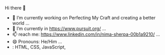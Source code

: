  Hi there 👋

- 🔭 I’m currently working on Perfecting My Craft and creating a better world ...
- 🌱 I’m currently in https://www.pursuit.org/ ...
- 📫 reach me: https://www.linkedin.com/in/nima-sherpa-00b1a9210/ ...
- 😄 Pronouns: He/Him ...
-  :  HTML, CSS, JavaScript, 
